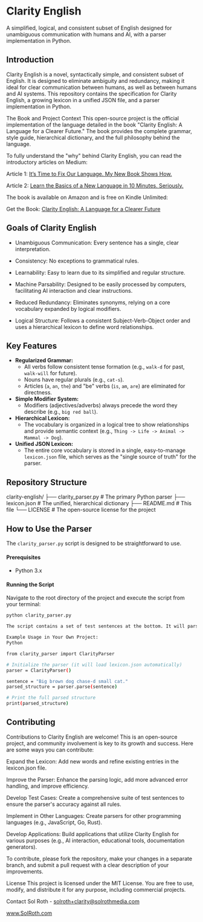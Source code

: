 # Clarity English
A simplified, logical, and consistent subset of English designed for unambiguous communication with humans and AI, with a parser implementation in Python.

## Introduction
Clarity English is a novel, syntactically simple, and consistent subset of English. It is designed to eliminate ambiguity and redundancy, making it ideal for clear communication between humans, as well as between humans and AI systems. This repository contains the specification for Clarity English, a growing lexicon in a unified JSON file, and a parser implementation in Python.

The Book and Project Context
This open-source project is the official implementation of the language detailed in the book "Clarity English: A Language for a Clearer Future." The book provides the complete grammar, style guide, hierarchical dictionary, and the full philosophy behind the language.

To fully understand the "why" behind Clarity English, you can read the introductory articles on Medium:

Article 1: [It’s Time to Fix Our Language. My New Book Shows How.](https://medium.com/@sol-roth/its-time-to-fix-our-language-my-new-book-shows-how-2c8804b5c641)

Article 2: [Learn the Basics of a New Language in 10 Minutes. Seriously.](https://medium.com/@sol-roth/learn-the-basics-of-a-new-language-in-10-minutes-seriously-06bc10d7983c)

The book is available on Amazon and is free on Kindle Unlimited:

Get the Book: [Clarity English: A Language for a Clearer Future](https://www.amazon.com/dp/B0FGXHBTTB/)

## Goals of Clarity English
* Unambiguous Communication: Every sentence has a single, clear interpretation.

* Consistency: No exceptions to grammatical rules.

* Learnability: Easy to learn due to its simplified and regular structure.

* Machine Parsability: Designed to be easily processed by computers, facilitating AI interaction and clear instructions.

* Reduced Redundancy: Eliminates synonyms, relying on a core vocabulary expanded by logical modifiers.

* Logical Structure: Follows a consistent Subject-Verb-Object order and uses a hierarchical lexicon to define word relationships.

## Key Features

* **Regularized Grammar:**
    * All verbs follow consistent tense formation (e.g., `walk-d` for past, `walk-will` for future).
    * Nouns have regular plurals (e.g., `cat-s`).
    * Articles (`a`, `an`, `the`) and "be" verbs (`is`, `am`, `are`) are eliminated for directness.
* **Simple Modifier System:**
    * Modifiers (adjectives/adverbs) always precede the word they describe (e.g., `big red ball`).
* **Hierarchical Lexicon:**
    * The vocabulary is organized in a logical tree to show relationships and provide semantic context (e.g., `Thing -> Life -> Animal -> Mammal -> Dog`).
* **Unified JSON Lexicon:**
    * The entire core vocabulary is stored in a single, easy-to-manage `lexicon.json` file, which serves as the "single source of truth" for the parser.

## Repository Structure
clarity-english/
├── clarity_parser.py     # The primary Python parser
├── lexicon.json          # The unified, hierarchical dictionary
├── README.md             # This file
└── LICENSE               # The open-source license for the project

## How to Use the Parser

The `clarity_parser.py` script is designed to be straightforward to use.

#### Prerequisites

* Python 3.x

#### Running the Script

Navigate to the root directory of the project and execute the script from your terminal:

```sh
python clarity_parser.py

The script contains a set of test sentences at the bottom. It will parse each sentence and print the identified Subject, Verb, and Object structure, including any modifiers.

Example Usage in Your Own Project:
Python

from clarity_parser import ClarityParser

# Initialize the parser (it will load lexicon.json automatically)
parser = ClarityParser()

sentence = "Big brown dog chase-d small cat."
parsed_structure = parser.parse(sentence)

# Print the full parsed structure
print(parsed_structure)
```

## Contributing
Contributions to Clarity English are welcome! This is an open-source project, and community involvement is key to its growth and success. Here are some ways you can contribute:

Expand the Lexicon: Add new words and refine existing entries in the lexicon.json file.

Improve the Parser: Enhance the parsing logic, add more advanced error handling, and improve efficiency.

Develop Test Cases: Create a comprehensive suite of test sentences to ensure the parser's accuracy against all rules.

Implement in Other Languages: Create parsers for other programming languages (e.g., JavaScript, Go, Rust).

Develop Applications: Build applications that utilize Clarity English for various purposes (e.g., AI interaction, educational tools, documentation generators).

To contribute, please fork the repository, make your changes in a separate branch, and submit a pull request with a clear description of your improvements.

License
This project is licensed under the MIT License. You are free to use, modify, and distribute it for any purpose, including commercial projects.

Contact
Sol Roth - solroth+clarity@solrothmedia.com

 www.SolRoth.com